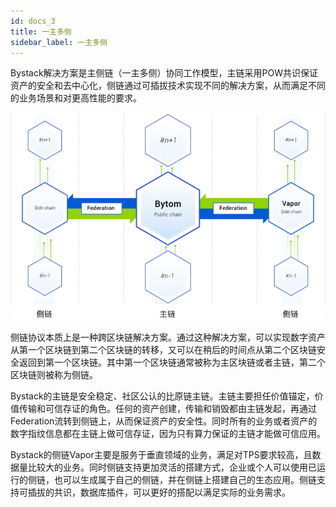 ```yaml
---
id: docs_3
title: 一主多侧
sidebar_label: 一主多侧
---
```


Bystack解决方案是主侧链（一主多侧）协同工作模型，主链采用POW共识保证资产的安全和去中心化，侧链通过可插拔技术实现不同的解决方案，从而满足不同的业务场景和对更高性能的要求。

![173.png](/img/3.png)

侧链协议本质上是一种跨区块链解决方案。通过这种解决方案，可以实现数字资产从第一个区块链到第二个区块链的转移，又可以在稍后的时间点从第二个区块链安全返回到第一个区块链。其中第一个区块链通常被称为主区块链或者主链，第二个区块链则被称为侧链。

Bystack的主链是安全稳定、社区公认的比原链主链。主链主要担任价值锚定，价值传输和可信存证的角色。任何的资产创建，传输和销毁都由主链发起，再通过Federation流转到侧链上，从而保证资产的安全性。同时所有的业务或者资产的数字指纹信息都在主链上做可信存证，因为只有算力保证的主链才能做可信应用。

Bystack的侧链Vapor主要是服务于垂直领域的业务，满足对TPS要求较高，且数据量比较大的业务。同时侧链支持更加灵活的搭建方式，企业或个人可以使用已运行的侧链，也可以生成属于自己的侧链，并在侧链上搭建自己的生态应用。侧链支持可插拔的共识，数据库插件，可以更好的搭配以满足实际的业务需求。
